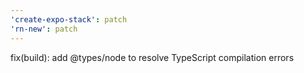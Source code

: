 ```yaml
---
'create-expo-stack': patch
'rn-new': patch
---
```


fix(build): add @types/node to resolve TypeScript compilation errors
